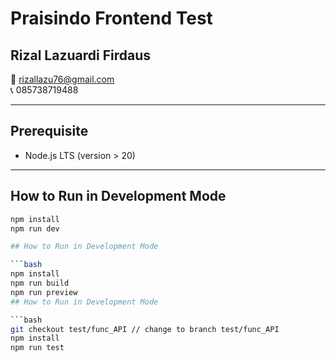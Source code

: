 # Praisindo Frontend Test

## Rizal Lazuardi Firdaus  
📧 rizallazu76@gmail.com  
📞 085738719488

---

## Prerequisite
- Node.js LTS (version > 20)

---

## How to Run in Development Mode

```bash
npm install
npm run dev

## How to Run in Development Mode

```bash
npm install
npm run build
npm run preview
## How to Run in Development Mode

```bash
git checkout test/func_API // change to branch test/func_API
npm install
npm run test
